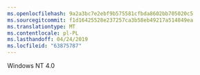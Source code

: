 ```yaml
---
ms.openlocfilehash: 9a2a3bc7e2ebf9b575581cfbda8602bb705020c5
ms.sourcegitcommit: f1d16425528e237257ca3b58eb49217a514849ea
ms.translationtype: MT
ms.contentlocale: pl-PL
ms.lasthandoff: 04/24/2019
ms.locfileid: "63875787"
---
```

Windows NT 4.0